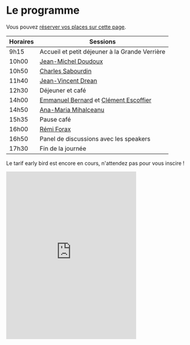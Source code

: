 # Le programme

<!-- MACRO{snippet|debug=false|ignoreDownloadError=false|verbatim=false|file=src/site/resources/fragments/breadcrum.snippet.html} -->

Vous
pouvez [réserver vos places sur cette page](https://www.helloasso.com/associations/bjpc/evenements/paris-jug-s-java-day-2023).

<!--
Vous pouvez également vous inscrire par la formation professionnelle, grâce à [OXiane](https://www.oxiane.com/), notre partenaire formation pour cet événement.

Les détails du parcours pédagogique se trouvent ici : <https://www.oxiane.com/parcours-pedagogique-javaday-2025/>. Vous pouvez prendre contact avec OXiane à l'adresse suivante : [formation@oxiane.com](mailto:formation@oxiane.com).
-->

| Horaires | Sessions                                       |
|----------|------------------------------------------------|
| 9h15     | Accueil et petit déjeuner à la Grande Verrière |
| 10h00    | [Jean-Michel Doudoux]()                        |
| 10h50    | [Charles Sabourdin]()                          |
| 11h40    | [Jean-Vincent Drean]()                         |
| 12h30    | Déjeuner et café                               |
| 14h00    | [Emmanuel Bernard]() et [Clément Escoffier]()  |
| 14h50    | [Ana-Maria Mihalceanu]()                       |
| 15h35    | Pause café                                     |
| 16h00    | [Rémi Forax]()                                 |
| 16h50    | Panel de discussions avec les speakers         |
| 17h30    | Fin de la journée                              |

Le tarif early bird est encore en cours, n'attendez pas pour vous inscire !

<iframe id="haWidget" allowtransparency="true" src="https://www.helloasso.com/associations/bjpc/evenements/paris-jug-s-java-day-2025/widget-vignette" style="width: 350px; height: 450px; border: none;"></iframe>

